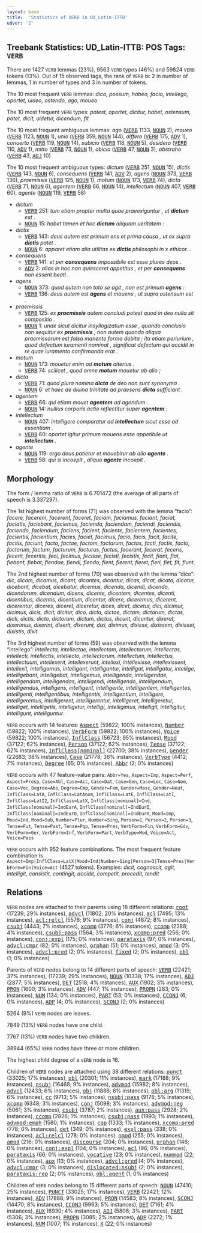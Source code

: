 ```yaml
---
layout: base
title:  'Statistics of VERB in UD_Latin-ITTB'
udver: '2'
---
```


## Treebank Statistics: UD_Latin-ITTB: POS Tags: `VERB`

There are 1427 `VERB` lemmas (23%), 9563 `VERB` types (46%) and 59824 `VERB` tokens (13%).
Out of 15 observed tags, the rank of `VERB` is: 2 in number of lemmas, 1 in number of types and 3 in number of tokens.

The 10 most frequent `VERB` lemmas: <em>dico, possum, habeo, facio, intellego, oportet, uideo, ostendo, ago, moueo</em>

The 10 most frequent `VERB` types:  <em>potest, oportet, dicitur, habet, ostensum, patet, dicit, uidetur, dicendum, fit</em>

The 10 most frequent ambiguous lemmas: <em>ago</em> (<tt><a href="la_ittb-pos-VERB.html">VERB</a></tt> 1133, <tt><a href="la_ittb-pos-NOUN.html">NOUN</a></tt> 2), <em>moueo</em> (<tt><a href="la_ittb-pos-VERB.html">VERB</a></tt> 1123, <tt><a href="la_ittb-pos-NOUN.html">NOUN</a></tt> 1), <em>unio</em> (<tt><a href="la_ittb-pos-VERB.html">VERB</a></tt> 359, <tt><a href="la_ittb-pos-NOUN.html">NOUN</a></tt> 144), <em>differo</em> (<tt><a href="la_ittb-pos-VERB.html">VERB</a></tt> 175, <tt><a href="la_ittb-pos-ADV.html">ADV</a></tt> 1), <em>conuerto</em> (<tt><a href="la_ittb-pos-VERB.html">VERB</a></tt> 119, <tt><a href="la_ittb-pos-NOUN.html">NOUN</a></tt> 14), <em>subicio</em> (<tt><a href="la_ittb-pos-VERB.html">VERB</a></tt> 118, <tt><a href="la_ittb-pos-NOUN.html">NOUN</a></tt> 5), <em>desidero</em> (<tt><a href="la_ittb-pos-VERB.html">VERB</a></tt> 110, <tt><a href="la_ittb-pos-ADV.html">ADV</a></tt> 1), <em>mitto</em> (<tt><a href="la_ittb-pos-VERB.html">VERB</a></tt> 73, <tt><a href="la_ittb-pos-NOUN.html">NOUN</a></tt> 1), <em>obicio</em> (<tt><a href="la_ittb-pos-VERB.html">VERB</a></tt> 47, <tt><a href="la_ittb-pos-NOUN.html">NOUN</a></tt> 3), <em>abstraho</em> (<tt><a href="la_ittb-pos-VERB.html">VERB</a></tt> 43, <tt><a href="la_ittb-pos-ADJ.html">ADJ</a></tt> 10)

The 10 most frequent ambiguous types:  <em>dictum</em> (<tt><a href="la_ittb-pos-VERB.html">VERB</a></tt> 251, <tt><a href="la_ittb-pos-NOUN.html">NOUN</a></tt> 15), <em>dictis</em> (<tt><a href="la_ittb-pos-VERB.html">VERB</a></tt> 143, <tt><a href="la_ittb-pos-NOUN.html">NOUN</a></tt> 6), <em>consequens</em> (<tt><a href="la_ittb-pos-VERB.html">VERB</a></tt> 141, <tt><a href="la_ittb-pos-ADV.html">ADV</a></tt> 2), <em>agens</em> (<tt><a href="la_ittb-pos-NOUN.html">NOUN</a></tt> 373, <tt><a href="la_ittb-pos-VERB.html">VERB</a></tt> 136), <em>praemissis</em> (<tt><a href="la_ittb-pos-VERB.html">VERB</a></tt> 125, <tt><a href="la_ittb-pos-NOUN.html">NOUN</a></tt> 1), <em>motum</em> (<tt><a href="la_ittb-pos-NOUN.html">NOUN</a></tt> 173, <tt><a href="la_ittb-pos-VERB.html">VERB</a></tt> 74), <em>dicta</em> (<tt><a href="la_ittb-pos-VERB.html">VERB</a></tt> 71, <tt><a href="la_ittb-pos-NOUN.html">NOUN</a></tt> 6), <em>agentem</em> (<tt><a href="la_ittb-pos-VERB.html">VERB</a></tt> 66, <tt><a href="la_ittb-pos-NOUN.html">NOUN</a></tt> 14), <em>intellectum</em> (<tt><a href="la_ittb-pos-NOUN.html">NOUN</a></tt> 407, <tt><a href="la_ittb-pos-VERB.html">VERB</a></tt> 60), <em>agente</em> (<tt><a href="la_ittb-pos-NOUN.html">NOUN</a></tt> 119, <tt><a href="la_ittb-pos-VERB.html">VERB</a></tt> 58)


* <em>dictum</em>
  * <tt><a href="la_ittb-pos-VERB.html">VERB</a></tt> 251: <em>tum etiam propter multa quae praeexiguntur , ut <b>dictum</b> est .</em>
  * <tt><a href="la_ittb-pos-NOUN.html">NOUN</a></tt> 15: <em>habet tamen et hoc <b>dictum</b> aliquam ueritatem :</em>
* <em>dictis</em>
  * <tt><a href="la_ittb-pos-VERB.html">VERB</a></tt> 143: <em>deus autem est primum ens et prima causa , ut ex supra <b>dictis</b> patet .</em>
  * <tt><a href="la_ittb-pos-NOUN.html">NOUN</a></tt> 6: <em>apparet etiam alia utilitas ex <b>dictis</b> philosophi in x ethicor. .</em>
* <em>consequens</em>
  * <tt><a href="la_ittb-pos-VERB.html">VERB</a></tt> 141: <em>et per <b>consequens</b> impossibile est esse plures deos .</em>
  * <tt><a href="la_ittb-pos-ADV.html">ADV</a></tt> 2: <em>alias in hoc non quiesceret appetitus , et per <b>consequens</b> non essent beati .</em>
* <em>agens</em>
  * <tt><a href="la_ittb-pos-NOUN.html">NOUN</a></tt> 373: <em>quod autem non toto se agit , non est primum <b>agens</b> :</em>
  * <tt><a href="la_ittb-pos-VERB.html">VERB</a></tt> 136: <em>deus autem est <b>agens</b> et mouens , ut supra ostensum est .</em>
* <em>praemissis</em>
  * <tt><a href="la_ittb-pos-VERB.html">VERB</a></tt> 125: <em>ex <b>praemissis</b> autem concludi potest quod in deo nulla sit compositio .</em>
  * <tt><a href="la_ittb-pos-NOUN.html">NOUN</a></tt> 1: <em>unde sicut dicitur insyllogizatum esse , quando conclusio non sequitur ex <b>praemissis</b> , non autem quando aliqua praemissarum est falsa manente forma debita ; ita etiam periurium , quod defectum iuramenti nominat , significat defectum qui accidit in re quae iuramento confirmanda erat .</em>
* <em>motum</em>
  * <tt><a href="la_ittb-pos-NOUN.html">NOUN</a></tt> 173: <em>mouetur enim ad <b>motum</b> alterius .</em>
  * <tt><a href="la_ittb-pos-VERB.html">VERB</a></tt> 74: <em>scilicet , quod omne <b>motum</b> mouetur ab alio ;</em>
* <em>dicta</em>
  * <tt><a href="la_ittb-pos-VERB.html">VERB</a></tt> 71: <em>quod plura nomina <b>dicta</b> de deo non sunt synonyma .</em>
  * <tt><a href="la_ittb-pos-NOUN.html">NOUN</a></tt> 6: <em>et haec de diuina trinitate ad praesens <b>dicta</b> sufficiant .</em>
* <em>agentem</em>
  * <tt><a href="la_ittb-pos-VERB.html">VERB</a></tt> 66: <em>qui etiam mouet <b>agentem</b> ad agendum .</em>
  * <tt><a href="la_ittb-pos-NOUN.html">NOUN</a></tt> 14: <em>nullius corporis actio reflectitur super <b>agentem</b> :</em>
* <em>intellectum</em>
  * <tt><a href="la_ittb-pos-NOUN.html">NOUN</a></tt> 407: <em>intelligere comparatur ad <b>intellectum</b> sicut esse ad essentiam .</em>
  * <tt><a href="la_ittb-pos-VERB.html">VERB</a></tt> 60: <em>oportet igitur primum mouens esse appetibile ut <b>intellectum</b> .</em>
* <em>agente</em>
  * <tt><a href="la_ittb-pos-NOUN.html">NOUN</a></tt> 119: <em>ergo deus patietur et mouebitur ab alio <b>agente</b> .</em>
  * <tt><a href="la_ittb-pos-VERB.html">VERB</a></tt> 58: <em>qui si incoepit , aliquo <b>agente</b> incoepit .</em>

## Morphology

The form / lemma ratio of `VERB` is 6.701472 (the average of all parts of speech is 3.337297).

The 1st highest number of forms (71) was observed with the lemma “facio”: <em>facere, facerem, facerent, faceret, faciam, faciamus, faciant, faciat, faciatis, faciebant, faciemus, facienda, faciendam, faciendi, faciendis, faciendo, faciendum, faciens, facient, faciente, facientem, facientes, facientis, facientium, facies, faciet, facimus, facio, facis, facit, facite, facitis, faciunt, facta, factae, factam, factarum, factas, facti, factis, facto, factorum, factum, facturum, facturus, factus, fecerant, fecerat, feceris, fecerit, feceritis, feci, fecimus, fecisse, fecisti, fecistis, fecit, fiant, fiat, fiebant, fiebat, fiendae, fiendi, fiendo, fient, fierent, fieret, fieri, fiet, fit, fiunt</em>.

The 2nd highest number of forms (70) was observed with the lemma “dico”: <em>dic, dicam, dicamus, dicant, dicantes, dicantur, dicas, dicat, dicata, dicatur, dicebant, dicebat, dicebatur, dicemus, dicenda, dicendi, dicendo, dicendorum, dicendum, dicens, dicente, dicentem, dicentes, dicenti, dicentibus, dicentis, dicentium, dicentur, dicere, diceremus, dicerent, dicerentur, diceres, diceret, diceretur, dices, dicet, dicetur, dici, dicimur, dicimus, dicis, dicit, dicitur, dico, dicta, dictae, dictam, dictarum, dictas, dicti, dictis, dicto, dictorum, dictum, dictus, dicunt, dicuntur, dixerat, dixerimus, dixerint, dixerit, dixerunt, dixi, diximus, dixisse, dixissem, dixisset, dixistis, dixit</em>.

The 3rd highest number of forms (59) was observed with the lemma “intellego”: <em>intellecta, intellectae, intellectam, intellectarum, intellectas, intellecti, intellectis, intellecto, intellectorum, intellectum, intellectus, intellectuum, intellexerit, intellexerunt, intellexi, intellexisse, intellexissent, intellexit, intelligamus, intelligant, intelligantur, intelligat, intelligatur, intellige, intelligebant, intelligebat, intelligemus, intelligenda, intelligendae, intelligendam, intelligendas, intelligendi, intelligendo, intelligendum, intelligendus, intelligens, intelligent, intelligente, intelligentem, intelligentes, intelligenti, intelligentibus, intelligentis, intelligentium, intelligere, intelligeremus, intelligerent, intelligerentur, intelligeret, intelligeretur, intelliget, intelligetis, intelligetur, intelligi, intelligimus, intelligit, intelligitur, intelligunt, intelliguntur</em>.

`VERB` occurs with 14 features: <tt><a href="la_ittb-feat-Aspect.html">Aspect</a></tt> (59822; 100% instances), <tt><a href="la_ittb-feat-Number.html">Number</a></tt> (59822; 100% instances), <tt><a href="la_ittb-feat-VerbForm.html">VerbForm</a></tt> (59822; 100% instances), <tt><a href="la_ittb-feat-Voice.html">Voice</a></tt> (59822; 100% instances), <tt><a href="la_ittb-feat-InflClass.html">InflClass</a></tt> (56723; 95% instances), <tt><a href="la_ittb-feat-Mood.html">Mood</a></tt> (37122; 62% instances), <tt><a href="la_ittb-feat-Person.html">Person</a></tt> (37122; 62% instances), <tt><a href="la_ittb-feat-Tense.html">Tense</a></tt> (37122; 62% instances), <tt><a href="la_ittb-feat-InflClass-nominal.html">InflClass[nominal]</a></tt> (22700; 38% instances), <tt><a href="la_ittb-feat-Gender.html">Gender</a></tt> (22683; 38% instances), <tt><a href="la_ittb-feat-Case.html">Case</a></tt> (21778; 36% instances), <tt><a href="la_ittb-feat-VerbType.html">VerbType</a></tt> (4412; 7% instances), <tt><a href="la_ittb-feat-Degree.html">Degree</a></tt> (65; 0% instances), <tt><a href="la_ittb-feat-Abbr.html">Abbr</a></tt> (2; 0% instances)

`VERB` occurs with 47 feature-value pairs: `Abbr=Yes`, `Aspect=Imp`, `Aspect=Perf`, `Aspect=Prosp`, `Case=Abl`, `Case=Acc`, `Case=Dat`, `Case=Gen`, `Case=Loc`, `Case=Nom`, `Case=Voc`, `Degree=Abs`, `Degree=Cmp`, `Gender=Fem`, `Gender=Masc`, `Gender=Neut`, `InflClass=LatA`, `InflClass=LatAnom`, `InflClass=LatE`, `InflClass=LatI`, `InflClass=LatI2`, `InflClass=LatX`, `InflClass[nominal]=Ind`, `InflClass[nominal]=IndEurA`, `InflClass[nominal]=IndEurI`, `InflClass[nominal]=IndEurO`, `InflClass[nominal]=IndEurX`, `Mood=Imp`, `Mood=Ind`, `Mood=Sub`, `Number=Plur`, `Number=Sing`, `Person=1`, `Person=2`, `Person=3`, `Tense=Fut`, `Tense=Past`, `Tense=Pqp`, `Tense=Pres`, `VerbForm=Fin`, `VerbForm=Gdv`, `VerbForm=Ger`, `VerbForm=Inf`, `VerbForm=Part`, `VerbType=Mod`, `Voice=Act`, `Voice=Pass`

`VERB` occurs with 952 feature combinations.
The most frequent feature combination is `Aspect=Imp|InflClass=LatX|Mood=Ind|Number=Sing|Person=3|Tense=Pres|VerbForm=Fin|Voice=Act` (4527 tokens).
Examples: <em>dicit, cognoscit, agit, intelligit, consistit, contingit, accidit, competit, procedit, tendit</em>


## Relations

`VERB` nodes are attached to their parents using 18 different relations: <tt><a href="la_ittb-dep-root.html">root</a></tt> (17239; 29% instances), <tt><a href="la_ittb-dep-advcl.html">advcl</a></tt> (11802; 20% instances), <tt><a href="la_ittb-dep-acl.html">acl</a></tt> (7495; 13% instances), <tt><a href="la_ittb-dep-acl-relcl.html">acl:relcl</a></tt> (5576; 9% instances), <tt><a href="la_ittb-dep-conj.html">conj</a></tt> (4872; 8% instances), <tt><a href="la_ittb-dep-csubj.html">csubj</a></tt> (4443; 7% instances), <tt><a href="la_ittb-dep-xcomp.html">xcomp</a></tt> (3776; 6% instances), <tt><a href="la_ittb-dep-ccomp.html">ccomp</a></tt> (2388; 4% instances), <tt><a href="la_ittb-dep-csubj-pass.html">csubj:pass</a></tt> (1564; 3% instances), <tt><a href="la_ittb-dep-xcomp-pred.html">xcomp:pred</a></tt> (256; 0% instances), <tt><a href="la_ittb-dep-conj-expl.html">conj:expl</a></tt> (175; 0% instances), <tt><a href="la_ittb-dep-parataxis.html">parataxis</a></tt> (97; 0% instances), <tt><a href="la_ittb-dep-advcl-cmpr.html">advcl:cmpr</a></tt> (82; 0% instances), <tt><a href="la_ittb-dep-orphan.html">orphan</a></tt> (51; 0% instances), <tt><a href="la_ittb-dep-nmod.html">nmod</a></tt> (3; 0% instances), <tt><a href="la_ittb-dep-advcl-pred.html">advcl:pred</a></tt> (2; 0% instances), <tt><a href="la_ittb-dep-fixed.html">fixed</a></tt> (2; 0% instances), <tt><a href="la_ittb-dep-obl.html">obl</a></tt> (1; 0% instances)

Parents of `VERB` nodes belong to 14 different parts of speech: <tt><a href="la_ittb-pos-VERB.html">VERB</a></tt> (22421; 37% instances),  (17239; 29% instances), <tt><a href="la_ittb-pos-NOUN.html">NOUN</a></tt> (10338; 17% instances), <tt><a href="la_ittb-pos-ADJ.html">ADJ</a></tt> (2877; 5% instances), <tt><a href="la_ittb-pos-DET.html">DET</a></tt> (2518; 4% instances), <tt><a href="la_ittb-pos-AUX.html">AUX</a></tt> (1902; 3% instances), <tt><a href="la_ittb-pos-PRON.html">PRON</a></tt> (1600; 3% instances), <tt><a href="la_ittb-pos-ADV.html">ADV</a></tt> (447; 1% instances), <tt><a href="la_ittb-pos-PROPN.html">PROPN</a></tt> (283; 0% instances), <tt><a href="la_ittb-pos-NUM.html">NUM</a></tt> (134; 0% instances), <tt><a href="la_ittb-pos-PART.html">PART</a></tt> (53; 0% instances), <tt><a href="la_ittb-pos-CCONJ.html">CCONJ</a></tt> (6; 0% instances), <tt><a href="la_ittb-pos-ADP.html">ADP</a></tt> (4; 0% instances), <tt><a href="la_ittb-pos-SCONJ.html">SCONJ</a></tt> (2; 0% instances)

5264 (9%) `VERB` nodes are leaves.

7849 (13%) `VERB` nodes have one child.

7767 (13%) `VERB` nodes have two children.

38944 (65%) `VERB` nodes have three or more children.

The highest child degree of a `VERB` node is 16.

Children of `VERB` nodes are attached using 38 different relations: <tt><a href="la_ittb-dep-punct.html">punct</a></tt> (33025; 17% instances), <tt><a href="la_ittb-dep-obl.html">obl</a></tt> (20301; 11% instances), <tt><a href="la_ittb-dep-mark.html">mark</a></tt> (17188; 9% instances), <tt><a href="la_ittb-dep-nsubj.html">nsubj</a></tt> (16468; 9% instances), <tt><a href="la_ittb-dep-advmod.html">advmod</a></tt> (15982; 8% instances), <tt><a href="la_ittb-dep-advcl.html">advcl</a></tt> (12433; 6% instances), <tt><a href="la_ittb-dep-obj.html">obj</a></tt> (11888; 6% instances), <tt><a href="la_ittb-dep-obl-arg.html">obl:arg</a></tt> (11319; 6% instances), <tt><a href="la_ittb-dep-cc.html">cc</a></tt> (9713; 5% instances), <tt><a href="la_ittb-dep-nsubj-pass.html">nsubj:pass</a></tt> (9178; 5% instances), <tt><a href="la_ittb-dep-xcomp.html">xcomp</a></tt> (6348; 3% instances), <tt><a href="la_ittb-dep-conj.html">conj</a></tt> (5098; 3% instances), <tt><a href="la_ittb-dep-advmod-neg.html">advmod:neg</a></tt> (5061; 3% instances), <tt><a href="la_ittb-dep-csubj.html">csubj</a></tt> (3787; 2% instances), <tt><a href="la_ittb-dep-aux-pass.html">aux:pass</a></tt> (2928; 2% instances), <tt><a href="la_ittb-dep-ccomp.html">ccomp</a></tt> (2826; 1% instances), <tt><a href="la_ittb-dep-csubj-pass.html">csubj:pass</a></tt> (1993; 1% instances), <tt><a href="la_ittb-dep-advmod-emph.html">advmod:emph</a></tt> (1580; 1% instances), <tt><a href="la_ittb-dep-cop.html">cop</a></tt> (1333; 1% instances), <tt><a href="la_ittb-dep-xcomp-pred.html">xcomp:pred</a></tt> (778; 0% instances), <tt><a href="la_ittb-dep-det.html">det</a></tt> (349; 0% instances), <tt><a href="la_ittb-dep-expl-pass.html">expl:pass</a></tt> (338; 0% instances), <tt><a href="la_ittb-dep-acl-relcl.html">acl:relcl</a></tt> (278; 0% instances), <tt><a href="la_ittb-dep-nmod.html">nmod</a></tt> (255; 0% instances), <tt><a href="la_ittb-dep-amod.html">amod</a></tt> (216; 0% instances), <tt><a href="la_ittb-dep-discourse.html">discourse</a></tt> (204; 0% instances), <tt><a href="la_ittb-dep-orphan.html">orphan</a></tt> (146; 0% instances), <tt><a href="la_ittb-dep-conj-expl.html">conj:expl</a></tt> (104; 0% instances), <tt><a href="la_ittb-dep-acl.html">acl</a></tt> (96; 0% instances), <tt><a href="la_ittb-dep-parataxis.html">parataxis</a></tt> (66; 0% instances), <tt><a href="la_ittb-dep-vocative.html">vocative</a></tt> (23; 0% instances), <tt><a href="la_ittb-dep-nummod.html">nummod</a></tt> (22; 0% instances), <tt><a href="la_ittb-dep-aux.html">aux</a></tt> (13; 0% instances), <tt><a href="la_ittb-dep-advcl-pred.html">advcl:pred</a></tt> (4; 0% instances), <tt><a href="la_ittb-dep-advcl-cmpr.html">advcl:cmpr</a></tt> (3; 0% instances), <tt><a href="la_ittb-dep-dislocated-nsubj.html">dislocated:nsubj</a></tt> (2; 0% instances), <tt><a href="la_ittb-dep-parataxis-rep.html">parataxis:rep</a></tt> (2; 0% instances), <tt><a href="la_ittb-dep-obl-agent.html">obl:agent</a></tt> (1; 0% instances)

Children of `VERB` nodes belong to 15 different parts of speech: <tt><a href="la_ittb-pos-NOUN.html">NOUN</a></tt> (47410; 25% instances), <tt><a href="la_ittb-pos-PUNCT.html">PUNCT</a></tt> (33025; 17% instances), <tt><a href="la_ittb-pos-VERB.html">VERB</a></tt> (22421; 12% instances), <tt><a href="la_ittb-pos-ADV.html">ADV</a></tt> (17888; 9% instances), <tt><a href="la_ittb-pos-PRON.html">PRON</a></tt> (14583; 8% instances), <tt><a href="la_ittb-pos-SCONJ.html">SCONJ</a></tt> (14470; 8% instances), <tt><a href="la_ittb-pos-CCONJ.html">CCONJ</a></tt> (9963; 5% instances), <tt><a href="la_ittb-pos-DET.html">DET</a></tt> (7161; 4% instances), <tt><a href="la_ittb-pos-AUX.html">AUX</a></tt> (6930; 4% instances), <tt><a href="la_ittb-pos-ADJ.html">ADJ</a></tt> (5806; 3% instances), <tt><a href="la_ittb-pos-PART.html">PART</a></tt> (5306; 3% instances), <tt><a href="la_ittb-pos-PROPN.html">PROPN</a></tt> (3085; 2% instances), <tt><a href="la_ittb-pos-ADP.html">ADP</a></tt> (2272; 1% instances), <tt><a href="la_ittb-pos-NUM.html">NUM</a></tt> (1007; 1% instances), <tt><a href="la_ittb-pos-X.html">X</a></tt> (22; 0% instances)

